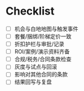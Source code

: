 # Checklist

- [ ] 机会与白地地图与触发事件
- [ ] 套餐/捆绑/阶梯定价一致
- [ ] 折扣护栏与审批/记录
- [ ] ROI/案例/演示资料齐备
- [ ] 合规/税务/合同条款检查
- [ ] 灰度与试点与回滚
- [ ] 影响对其他合同的条款
- [ ] 结果回写与复盘
